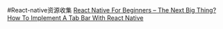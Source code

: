#React-native资源收集
[React Native For Beginners – The Next Big Thing?](http://devdactic.com/react-native-for-beginners/)
[How To Implement A Tab Bar With React Native](http://devdactic.com/react-native-tab-bar/)